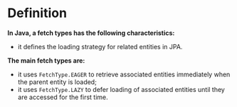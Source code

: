 # Definition
**In Java, a fetch types has the following characteristics:**
- it defines the loading strategy for related entities in JPA.

**The main fetch types are:**
- it uses `FetchType.EAGER` to retrieve associated entities immediately when the parent entity is loaded;
- it uses `FetchType.LAZY` to defer loading of associated entities until they are accessed for the first time.